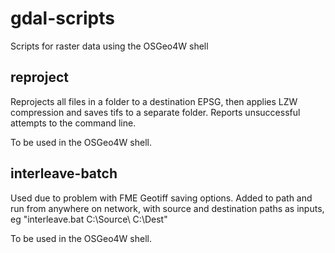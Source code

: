 # gdal-scripts
Scripts for raster data using the OSGeo4W shell

## reproject
Reprojects all files in a folder to a destination EPSG, then applies LZW compression and saves tifs to a separate folder.
Reports unsuccessful attempts to the command line.

To be used in the OSGeo4W shell.

## interleave-batch
Used due to problem with FME Geotiff saving options.
Added to path and run from anywhere on network, with source and destination paths as inputs, eg "interleave.bat C:\Source\ C:\Dest\"

To be used in the OSGeo4W shell.
